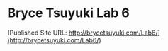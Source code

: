 # Bryce Tsuyuki Lab 6

[Published Site URL: http://brycetsuyuki.com/Lab6/](http://brycetsuyuki.com/Lab6/)
